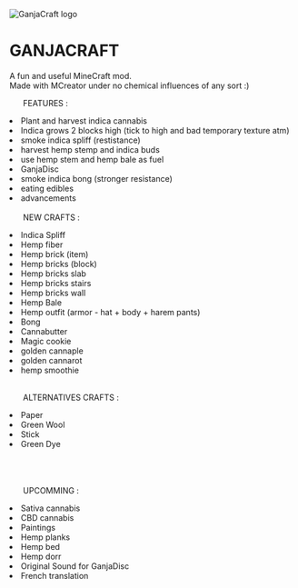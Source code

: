![GanjaCraft logo](https://imgur.com/a/KDemwDZ)
# GANJACRAFT
A fun and useful MineCraft mod.<br/>
Made with MCreator under no chemical influences of any sort :)<br/>

<ul>FEATURES :</ul>
<li>Plant and harvest indica cannabis
<li>Indica grows 2 blocks high (tick to high and bad temporary texture atm)
<li>smoke indica spliff (restistance)
<li>harvest hemp stemp and indica buds
<li>use hemp stem and hemp bale as fuel
<li>GanjaDisc
<li>smoke indica bong (stronger resistance)
<li>eating edibles
<li>advancements
<br/>
<br/>
<ul>NEW CRAFTS : </ul>
<li>Indica Spliff</li>
<li>Hemp fiber</li>
<li>Hemp brick (item)</li>
<li>Hemp bricks (block)</li>
<li>Hemp bricks slab</li>
<li>Hemp bricks stairs</li>
<li>Hemp bricks wall</li>
<li>Hemp Bale</li>
<li>Hemp outfit (armor - hat + body + harem pants)</li>
<li>Bong</li>
<li>Cannabutter</li>
<li>Magic cookie</li>
<li>golden cannaple</li>
<li>golden cannarot</li>
<li>hemp smoothie</li>

<br/>
<ul>ALTERNATIVES CRAFTS :</ul>
<li>Paper</li>
<li>Green Wool</li>
<li>Stick</li>
<li>Green Dye</li>
<br/>
<br/>
<br/>
<ul>UPCOMMING :</ul>
<li>Sativa cannabis</li>
<li>CBD cannabis</li>
<li>Paintings</li>
<li>Hemp planks</li>
<li>Hemp bed</li>
<li>Hemp dorr</li>
<li>Original Sound for GanjaDisc</li>
<li>French translation</li>

